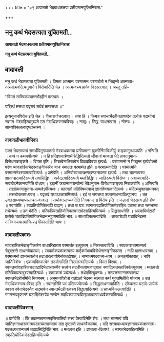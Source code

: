 +++
title = "०९ आपाततो भेदबाधकतया प्रतीयमानयुक्तिनिरासः"

+++


## ननु कथं भेदसत्यता युक्तिमती..

**आपाततो भेदबाधकतया प्रतीयमानयुक्तिनिरासः**

**ननु कथं भेदसत्यता युक्तिमती..**

## **वादावली**

ननु कथं भेदसत्यता युक्तिमती । विमता आत्मानः परमात्मनः परमार्थतो न भिद्यन्ते आत्मत्वा-त्परमात्मवदित्यनुमानेन विरोधादिति चेन्न । आत्मत्वस्य प्रागेव निरस्तत्वात् । अस्तु तर्हि–

‘‘विमतं तात्त्विकस्वान्तर्भेदहीनं मतत्वतः ।

यदित्थं तत्तथा यद्वत्खं तथेदं ततस्तथा ॥’’

इत्यनुमानविरोध इति चेन्न । विचारागोचरत्वात् । तथा हि । किमत्र स्वान्तर्भेदहीनताशब्देन प्रत्येकं पदार्थानां स्वगत-भेदराहित्यमुच्यते उत भेदाधिकरणत्वविरहः । नाद्यः । सिद्ध-साधनत्वात् । नोत्तरः । साध्यविकलत्वाद्दृष्टान्तस्य ।

### **वादावलीभावदीपिका**

उक्तं भेदसत्यत्वं समर्थयितुमापाततो भेदबाधकतया प्रतीयमाना युक्तीर्निराचिकीर्षुः शङ्कामुत्थापयति ॥ नन्विति । कथं न कथमपीत्यर्थः । न हि प्रतिज्ञामात्रेणार्थसिद्धिरित्यतो जीवानां भगवता भेदे तावदनुमान-विरोधमाशङ्कते ॥ विमता इति । भिन्नत्वेनाभिन्नत्वेन विवादविषया इत्यर्थः । परमात्मनो न भिद्यन्त इत्येवोक्तौ परेण व्यावहारिकभेदस्याङ्गीकारेण बाधः स्यादतः परमार्थत इति ॥ परमात्मवदिति । परमात्मनि परमात्मभेदस्याभावादित्यर्थः ॥ प्रागेवेति । अनिर्वाच्यत्वलक्षणखण्डनावसर इत्यर्थः । तथा चात्मत्वस्य ज्ञानाधारत्वादिरूपत्वे तवासिद्धिः । अवेद्यत्वादिरूपत्वे ममासिद्धिः । जातिरूपत्वे विरोधः । अबाध्यत्वादि-रूपत्वेऽनैकान्त्यमिति बोध्यम् । इदानीं जडानामप्यन्योन्यं भेदेऽनुमान-विरोधमाशङ्क्य निराकरोति ॥ अस्त्विति । तर्ह्यात्मत्वानुमाना-सम्भवेऽपीत्यर्थः । मतत्वतो मतिविषयत्वाज् ज्ञानविषयत्वादित्यर्थः । यदित्थमुक्तसाधनवत् । तत्तथोक्तसाध्यवत् । यद्वत्खं यथाऽऽकाशमित्यर्थः । इदं च जगत्तथा उक्तसाधनवदित्युपनयः । तत उक्तसाध्यव्याप्यसाधन-वत्त्वात् । तथोक्तसाध्यवदिति निगमनम् ॥ विरोध इति । जडानां भेदसत्त्व इति शेषः ॥ स्वगतेति । स्वप्रतियोगिकेत्यपि ग्राह्यम् । तथा च घटः स्वगतस्वप्रतियोगिकभेदरहितः पटश्च तथा स्तम्भश्च तथेत्यर्थः ॥ उत भेदेति । यत्किञ्चित्प्रतियोगिकस्वगतभेदराहित्यमित्यर्थः ॥ सिद्धसाधनेति । अस्माभिर्घटादौ प्रत्येकं घटादिप्रतियोगिकभेदानभ्युपगमादिति भावः ॥ साध्यविकलत्वादिति । आकाशेऽपि घटादिभेदस्य तात्त्विकस्यास्माभि-रङ्गीकारादिति भावः ।

### **वादावलीप्रकाशः**

व्यावहारिकभेदाङ्गीकारेण बाधपरिहाराय परमार्थत इत्युक्तम् ॥ निरस्तत्वादिति । स्वप्रकाशत्वमात्मत्वं चेद्दृष्टान्ते साधनवैकल्यम् । स्वकर्मकप्रकाशत्वस्य कर्तृकर्मभावविरोधेनानङ्गीकारात् । नापि ज्ञानाधारत्वम् । परमात्मनो ज्ञानरूपत्वेन तदाधारत्वायोगेनोक्तदोषात् । नाप्यात्मपदवाच्य-त्वम् । अनङ्गीकारात् । नापि जातिविशेषः । एकव्यक्तिकत्वेन तदयोगादिति निरस्तत्वादित्यर्थः । विमतं विश्वम् । स्वान्तर्व्यावहारिकघटपटादिभेदवत्त्वस्यैव सत्त्वेन तदधीनत्वाभावाद्बाधः स्यादित्यतस्तात्त्विकेत्युक्तम् । मतत्वतो मतिविषयत्वाद्दृश्यत्वादित्यर्थः । खमाकाशं यथेत्यर्थः । तथेदमित्युपनयः । ततस्तस्मान्मतत्वात्तथा स्वान्तर्भेदहीनमिति निगमनम् । अनुमानविरोधो यतोऽतो भेदस्य सत्यता कथं युक्तमितीति योज्यम् ॥ उत भेदाधिकरणत्व-विरह इति । स्वान्तरिति पदं परित्यज्येत्यर्थः ॥ सिद्धसाधनत्वादिति । एकैकस्य घटादेः प्रत्येकं स्वस्य स्वेनाभेदस्यैव सद्भावेन स्वान्तर्भेदहीनत्वस्य सिद्धत्वादित्यर्थः ॥ साध्यविकलत्वादिति । गगनरूपदृष्टान्ते घटादिभेदस्यैव सत्त्वेन तदधिकरणत्वविरहाभावात्साध्यवैकल्यमित्यर्थः ।

### **वादावलीविवरणम्**

॥ प्रागेवेति । किं तदात्मत्वमात्मवृत्तिजातिर्वा सत्त्वं वेत्यादिनेति शेषः । तथा चात्मत्वं यदि जातिज्ञानाधारत्वात्मपदवाच्यत्वान्यतमं तदा दृष्टान्ते साधनवैकल्यम् । यदि सत्त्वाबाध्यत्वज्ञानत्वप्रकाशत्वात्म-पदलक्ष्यत्वान्यतमं तदाऽसिद्धिरिति भावः ॥ मतत्वत इति । ज्ञातत्वा-दित्यर्थः ॥ स्वगतभेदराहित्यमिति । स्वप्रतियोगिकभेदराहित्यमित्यर्थः।

